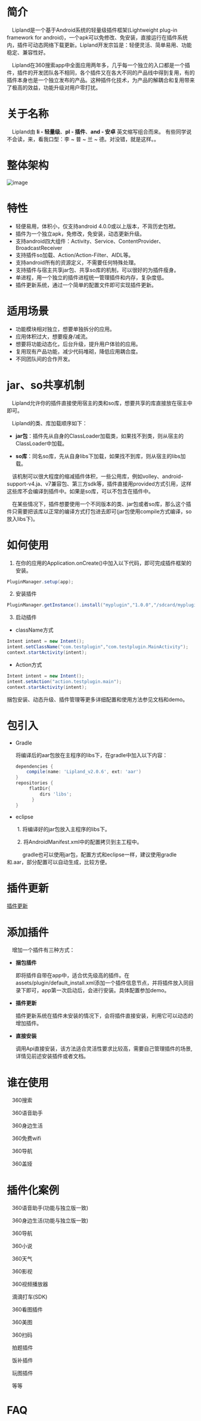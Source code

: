    
# 简介
 
　Lipland是一个基于Android系统的轻量级插件框架(Lightweight plug-in framework for android)，一个apk可以免修改、免安装，直接运行在插件系统内，插件可动态网络下载更新。Lipland开发宗旨是：轻便灵活、简单易用、功能稳定、兼容性好。

　Lipland在360搜索app中全面应用两年多，几乎每一个独立的入口都是一个插件，插件的开发团队各不相同，各个插件又在各大不同的产品线中得到复用，有的插件本身也是一个独立发布的产品。这种插件化技术，为产品的解耦合和复用带来了极高的效益，功能升级对用户零打扰。
　
# 关于名称
 
　Lipland由 **li - 轻量级**、**pl - 插件**、**and - 安卓** 英文缩写组合而来。
有些同学说不会读，来，看我口型：李 ~ 普 ~ 兰 ~ 德。对没错，就是这样。。

# 整体架构
![image](files/image/4.png)


# 特性

 * 轻便易用，体积小，仅支持android 4.0.0或以上版本，不背历史包袱。
 * 插件为一个独立apk，免修改，免安装，动态更新升级。
 * 支持android四大组件：Activity、Service、ContentProvider、BroadcastReceiver
 * 支持插件so加载、Action/Action-Filter、AIDL等。
 * 支持android所有的资源定义，不需要任何特殊处理。
 * 支持插件与宿主共享jar包、共享so库的机制，可以很好的为插件瘦身。
 * 单进程，用一个独立的插件进程统一管理插件和内存，复杂度低。
 * 插件更新系统，通过一个简单的配置文件即可实现插件更新。
 
# 适用场景

- 功能模块相对独立，想要单独拆分的应用。
- 应用体积过大，想要瘦身/减流。
- 想要将功能动态化，后台升级，提升用户体验的应用。
- 复用现有产品功能，减少代码堆砌，降低应用耦合度。
- 不同团队间的合作开发。



# jar、so共享机制

　Lipland允许你的插件直接使用宿主的类和so库，想要共享的库直接放在宿主中即可。

　Lipland的类、库加载顺序如下：

 - **jar包**：插件先从自身的ClassLoader加载类，如果找不到类，则从宿主的ClassLoader中加载。

 - **so库**：同名so库，先从自身libs下加载，如果找不到库，则从宿主的libs加载。
  

　该机制可以很大程度的缩减插件体积，一些公用库，例如volley、android-support-v4.ja、v7兼容包、第三方sdk等，插件直接用provided方式引用，这样这些库不会编译到插件中。如果是so库，可以不包含在插件中。

　在某些情况下，插件想要使用一个不同版本的类、jar包或者so库，那么这个插件只需要把该库以正常的编译方式打包进去即可(jar包使用compile方式编译，so放入libs下)。

# 如何使用

1. 在你的应用的Application.onCreate()中加入以下代码，即可完成插件框架的安装。

```java
PluginManager.setup(app);
```
        
2. 安装插件

```java
PluginManager.getInstance().install("myplugin","1.0.0","/sdcard/myplugin.apk");
```

3. 启动插件

* className方式
   
```java
Intent intent = new Intent();
intent.setClassName("com.testplugin","com.testplugin.MainActivity");
context.startActivity(intent);
```
* Action方式
   
```java
Intent intent = new Intent();
intent.setAction("action.testplugin.main");
context.startActivity(intent);
```
捆包安装、动态升级、插件管理等更多详细配置和使用方法参见文档和demo。


# 包引入

* Gradle

   将编译后的aar包放在主程序的libs下，在gradle中加入以下内容：
   
   ```groovy
   dependencies {
       compile(name: 'Lipland_v2.0.6', ext: 'aar') 
   }
   repositories {
        flatDir{
            dirs 'libs';
         }
   }
   ```

* eclipse

　　1. 将编译好的jar包放入主程序的libs下。

　　2. 将AndroidManifest.xml中的配置拷贝到主工程中。

　　　gradle也可以使用jar包，配置方式和eclipse一样，建议使用gradle和.aar，部分配置可以自动生成，比较方便。


插件更新
=======

[插件更新](files/md/update.md)

添加插件
=======

　增加一个插件有三种方式：
- **捆包插件**  

    即将插件自带在app中，适合优先级高的插件。在assets/plugin/default_install.xml添加一个插件信息节点，并将插件放入同目录下即可，app第一次启动后，会进行安装。具体配置参加demo。


- **插件更新**

    插件更新系统在插件未安装的情况下，会将插件直接安装，利用它可以动态的增加插件。

- **直接安装**

    调用Api直接安装，该方法适合灵活性要求比较高，需要自己管理插件的场景,详情见前述安装插件或者文档。


谁在使用
=======

　360搜索

　360语音助手

　360身边生活

　360免费wifi

　360导航

　360盖娅
 
 

插件化案例
=======

　360语音助手(功能与独立版一致)
 
　360身边生活(功能与独立版一致)

　360导航

　360小说

　360天气

　360影视

　360视频播放器

　滴滴打车(SDK)

　360看图插件

　360美图

　360扫码

　拍题插件

　饭补插件

　玩图插件

　等等


FAQ
=======

